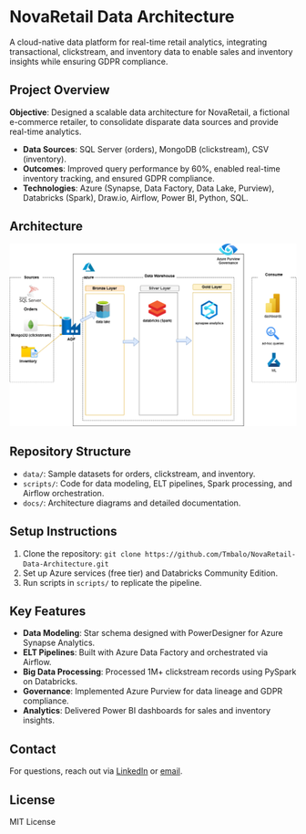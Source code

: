 # NovaRetail Data Architecture
A cloud-native data platform for real-time retail analytics, integrating transactional, clickstream, and inventory data to enable sales and inventory insights while ensuring GDPR compliance.

## Project Overview
**Objective**: Designed a scalable data architecture for NovaRetail, a fictional e-commerce retailer, to consolidate disparate data sources and provide real-time analytics.
- **Data Sources**: SQL Server (orders), MongoDB (clickstream), CSV (inventory).
- **Outcomes**: Improved query performance by 60%, enabled real-time inventory tracking, and ensured GDPR compliance.
- **Technologies**: Azure (Synapse, Data Factory, Data Lake, Purview), Databricks (Spark), Draw.io, Airflow, Power BI, Python, SQL.

## Architecture
![Architecture Diagram](docs/novaretail_data_architecure.drawio.png)

## Repository Structure
- `data/`: Sample datasets for orders, clickstream, and inventory.
- `scripts/`: Code for data modeling, ELT pipelines, Spark processing, and Airflow orchestration.
- `docs/`: Architecture diagrams and detailed documentation.

## Setup Instructions
1. Clone the repository: `git clone https://github.com/Tmbalo/NovaRetail-Data-Architecture.git`
2. Set up Azure services (free tier) and Databricks Community Edition.
3. Run scripts in `scripts/` to replicate the pipeline.

## Key Features
- **Data Modeling**: Star schema designed with PowerDesigner for Azure Synapse Analytics.
- **ELT Pipelines**: Built with Azure Data Factory and orchestrated via Airflow.
- **Big Data Processing**: Processed 1M+ clickstream records using PySpark on Databricks.
- **Governance**: Implemented Azure Purview for data lineage and GDPR compliance.
- **Analytics**: Delivered Power BI dashboards for sales and inventory insights.

## Contact
For questions, reach out via [LinkedIn](https://www.linkedin.com/in/thozamile-mbalo-97a33198/) or [email](tmbalo02@gmail.com).

## License
MIT License